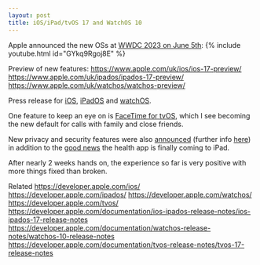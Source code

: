 ```yaml
---
layout: post
title: iOS/iPad/tvOS 17 and WatchOS 10
---
```


Apple announced the new OSs at [WWDC 2023 on June 5th](https://developer.apple.com/wwdc23/):
{% include youtube.html id="GYkq9Rgoj8E" %}

Preview of new features:
https://www.apple.com/uk/ios/ios-17-preview/
https://www.apple.com/uk/ipados/ipados-17-preview/
https://www.apple.com/uk/watchos/watchos-preview/

Press release for [iOS](https://www.apple.com/uk/newsroom/2023/06/ios-17-makes-iphone-more-personal-and-intuitive/), [iPadOS](https://www.apple.com/uk/newsroom/2023/06/ipados-17-brings-new-levels-of-personalization-and-versatility-to-ipad/) and [watchOS](https://www.apple.com/uk/newsroom/2023/06/introducing-watchos-10-a-milestone-update-for-apple-watch/).

One feature to keep an eye on is [FaceTime for tvOS](https://www.apple.com/uk/newsroom/2023/06/tvos-17-brings-facetime-and-video-conferencing-to-apple-tv-4k/), which I see becoming the new default for calls with family and close friends.

New privacy and security features were also [announced](https://www.apple.com/newsroom/2023/06/apple-announces-powerful-new-privacy-and-security-features/) (further info [here](https://developer.apple.com/videos/play/wwdc2023/10053/)) in addition to the [good news](https://www.apple.com/uk/newsroom/2023/06/apple-provides-powerful-insights-into-new-areas-of-health/) the health app is finally coming to iPad.

After nearly 2 weeks hands on, the experience so far is very positive with more things fixed than broken.

Related
https://developer.apple.com/ios/
https://developer.apple.com/ipados/
https://developer.apple.com/watchos/
https://developer.apple.com/tvos/
https://developer.apple.com/documentation/ios-ipados-release-notes/ios-ipados-17-release-notes
https://developer.apple.com/documentation/watchos-release-notes/watchos-10-release-notes
https://developer.apple.com/documentation/tvos-release-notes/tvos-17-release-notes